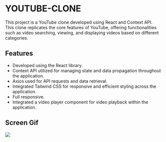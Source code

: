 <h1>YOUTUBE-CLONE</h1>

<p>This project is a YouTube clone developed using React and Context API. This clone replicates the core features of YouTube, offering functionalities such as video searching, viewing, and displaying videos based on different categories.</p>

<h2>Features</h2>

<ul>
        <li>Developed using the React library.</li>
        <li>Context API utilized for managing state and data propagation throughout the application.</li>
        <li>Axios used for API requests and data retrieval.</li>
        <li>Integrated Tailwind CSS for responsive and efficient styling across the application.</li>
        <li>Full responsive.</li>
        <li>Integrated a video player component for video playback within the application.</li>
</ul>

<h2>Screen Gif</h2>

![](gif.gif)